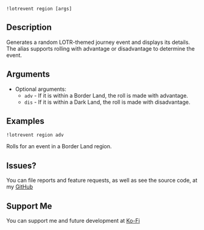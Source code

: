 `!lotrevent region [args]`

## Description
Generates a random LOTR-themed journey event and displays its details. The alias supports rolling with advantage or disadvantage to determine the event.

## Arguments
- Optional arguments:
  - `adv` - If it is within a Border Land, the roll is made with advantage.
  - `dis` - If it is within a Dark Land, the roll is made with disadvantage.

## Examples
```plaintext
!lotrevent region adv
```
Rolls for an event in a Border Land region.

## Issues?
You can file reports and feature requests, as well as see the source code, 
at my [GitHub](https://github.com/fatestapestry/avrae-collections)

## Support Me
You can support me and future development at [Ko-Fi](https://ko-fi.com/noralf)
